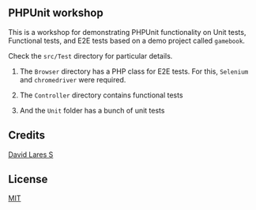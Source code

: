 ## PHPUnit workshop

This is a workshop for demonstrating PHPUnit functionality on Unit tests, Functional tests, and E2E tests based on a demo project called `gamebook`.

Check the `src/Test` directory for particular details.

1. The `Browser` directory has a PHP class for E2E tests. For this,  `Selenium` and `chromedriver` were required.

2. The `Controller` directory contains functional tests

3. And the `Unit` folder has a bunch of unit tests

## Credits
[David Lares S](https://davidlares.com)

## License
[MIT](https://opensource.org/licenses/MIT)
